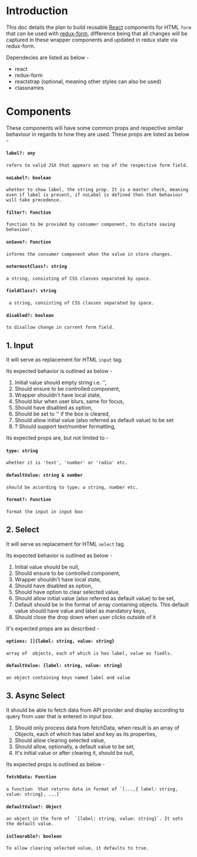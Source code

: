 # Introduction
This doc details the plan to build reusable [React](https://reactjs.org) components for HTML `form` that can be used with [redux-form](https://redux-form.com), difference being that all changes will be captured in these wrapper components and updated in redux state via redux-form.

Dependecies are listed as below -
* react
* redux-form
* reactstrap (optional, meaning other styles can also be used)
* classnames
  
# Components

These components will have some common props and respective similar behaviour in regards to how they are used. These props are listed as below -
#### `label?: any`  
    refers to valid JSX that appears on top of the respective form field.
#### `noLabel?: boolean` 
    whether to show label, the string prop. It is a master check, meaning even if label is present, if noLabel is defined then that behaviour will take precedence.
#### `filter?: Function`
    function to be provided by consumer component, to dictate saving behaviour.
#### `onSave?: Function`
    informs the consumer component when the value in store changes.
#### `outermostClass?: string`
    a string, consisting of CSS classes separated by space.
#### `fieldClass?: string`
     a string, consisting of CSS classes separated by space.
#### `disabled?: boolean`
    to disallow change in current form field.

## 1. Input
It will serve as replacement for HTML `input` tag.
    
Its expected behavior is outlined as below -

1. Initial value should empty string i.e. '',
2. Should ensure to be controlled component,
3. Wrapper shouldn't have local state,
4. Should blur when user blurs, same for focus,
5. Should have disabled as option,
6. Should be set to '' if the box is cleared,
7. Should allow initial value (also referred as default value) to be set
8. ? Should support text/number formatting,

Its expected props are, but not limited to -
#### `type: string`
    whether it is 'text', 'number' or 'radio' etc.
#### `defaultValue: string & number`
    should be according to type; a string, number etc.
#### `format?: Function`
    format the input in input box


## 2. Select
It will serve as replacement for HTML `select` tag.

Its expected behavior is outlined as below -

1. Initial value should be null,
2. Should ensure to be controlled component,
3. Wrapper shouldn't have local state,
4. Should have disabled as option,
5. Should have option to clear selected value,
6. Should allow initial value (also referred as default value) to be set,
7. Default should be in the format of array containing objects. This default value should have value and label as mandatory keys,
8.  Should close the drop down when user clicks outside of it

It's expected props are as described - 

#### `options: []{label: string, value: string}`
    array of  objects, each of which is has label, value as fiedls.
#### `defaultValue: {label: string, value: string}`
    an object containing keys named label and value

## 3. Async Select
It should be able to fetch data from API provider and display according to query from user that is entered in input box.

1. Should only process data from fetchData, when result is an array of Objects, each of which has label and key as its properties,
2. Should allow clearing selected value,
3. Should allow, optionally, a default value to be set,
4. It's initial value or after clearing it, should be null,

Its expected props is outlined as below -

#### `fetchData: Function ` 
    a function  that returns data in format of `[...,{ label: string, value: string}, ...]`
#### `defaultValue?: Object`  
    an object in the form of  `{label: string, value: string}`. It sets the default value.
#### `isClearable?: boolean`
    To allow clearing selected value, it defaults to true.